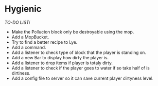 Hygienic
========


*TO-DO LIST!* 

- Make the Pollucion block only be destroyable using the mop.
- Add a MopBucket.
- Try to find a better recipe to Lye.
- Add a command.
- Add a listener to check type of block that the player is standing on.
- Add a new Bar to display how dirty the player is.
- Add a listener to drop items if player is totaly dirty.
- Add a listener to check if the player goes to water if so take half of is dirtiness.
- Add a config file to server so it can save current player dirtyness level.
